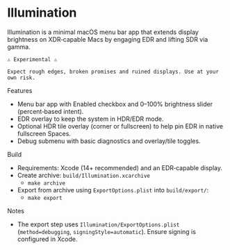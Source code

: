 # Illumination

Illumination is a minimal macOS menu bar app that extends display brightness on XDR‑capable Macs by engaging EDR and lifting SDR via gamma.

```
⚠️ Experimental ⚠️

Expect rough edges, broken promises and ruined displays. Use at your own risk.
````

Features
- Menu bar app with Enabled checkbox and 0–100% brightness slider (percent‑based intent).
- EDR overlay to keep the system in HDR/EDR mode.
- Optional HDR tile overlay (corner or fullscreen) to help pin EDR in native fullscreen Spaces.
- Debug submenu with basic diagnostics and overlay/tile toggles.

Build
- Requirements: Xcode (14+ recommended) and an EDR‑capable display.
- Create archive: `build/Illumination.xcarchive`
  - `make archive`
- Export from archive using `ExportOptions.plist` into `build/export/`:
  - `make export`

Notes
- The export step uses `Illumination/ExportOptions.plist` (`method=debugging`, `signingStyle=automatic`). Ensure signing is configured in Xcode.